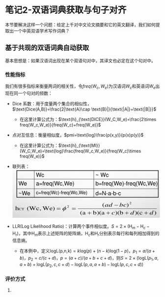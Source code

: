# 笔记2-双语词典获取与句子对齐

本节要解决这样一个问题：给定上千对中文论文摘要和它的英文翻译，我们如何提取出一个中英双语学术写作词典？

## 基于共现的双语词典自动获取

基本思想是：如果汉语词出现在某个双语句对中，其译文也必定在这个句对中。

### 性能指标

我们有很多指标来衡量两词的相关性，令$freq(W_c,W_e)$为汉语词$W_c$和英语词$W_e$出现在同一个句对的频数：

- Dice 系数：用于度量两个集合的相似性，$\text{Dice(A,B)}=\frac{2|\text{A}\cap \text{B}|}{\text{|A|}+\text{|B|}}$
  - 在这里计算公式为：$\text{h}_{\text{DICE}}(W_C,W_e)=\frac{2\times freq(W_c,W_e)}{freq(W_c)+freq(W_e)}$

- 点对互信息：衡量相似度，$pmi=\text{log}\frac{p(x,y)}{p(x)p(y)}$
  - 在这里计算公式为：$\text{h}_{\text{MI}}(W_C,W_e)=\text{log}\frac{freq(W_c,W_e)}{freq(W_c)\times freq(W_e)}$
- 联列表：![](assets/image-20230206173822417.png)
- LLR(Log Likelihood Ratio)：计算两个事件相似度。$S=2\times (\text{H}_m-\text{H}_c-\text{H}_r)$，其中$\text{H}_m$表示上述矩阵的矩阵熵，$\text{H}_c$和$\text{H}_r$分别表示每行和每列相加得到的信息熵。
  - 在本例中，定义$\text{logL(p,n,k)}=k\text{log}(p)+(n-k)\text{log}(1-p)$，$p_1=a/(a+b)$，$p_2=c/(c+d)$，$p=(a+c)/(a+b+c+d)$，则$S=2\times(\text{logL}(p_1,a,a+b)+\text{logL}(p_2,c,c+d)-\text{logL}(p,a,a+b)-\text{logL}(p,c,c+d))$

### 评价方式

1. 